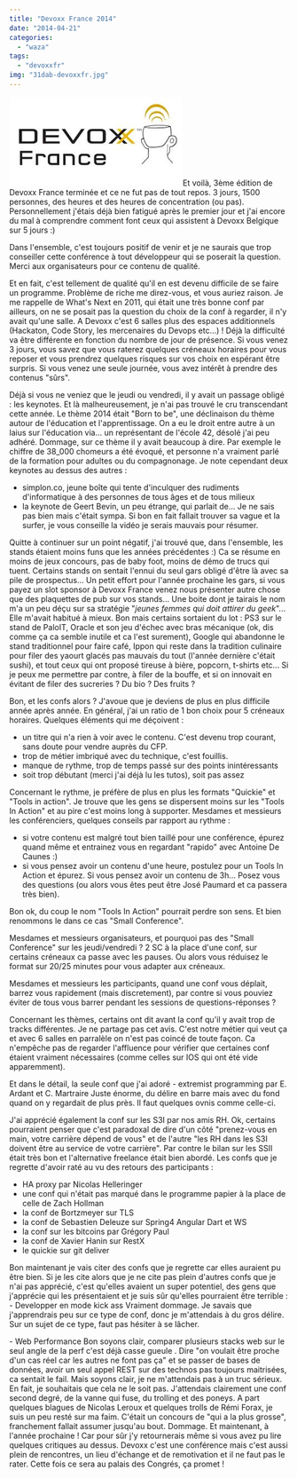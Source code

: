 ```yaml
---
title: "Devoxx France 2014"
date: "2014-04-21"
categories: 
  - "waza"
tags: 
  - "devoxxfr"
img: "31dab-devoxxfr.jpg"
---
```


[![devoxxfr](/images/31dab-devoxxfr.jpg)](http://eventuallycoding.com/wp-content/uploads/2014/04/31dab-devoxxfr.jpg)Et voilà, 3ème édition de Devoxx France terminée et ce ne fut pas de tout repos. 3 jours, 1500 personnes, des heures et des heures de concentration (ou pas). Personnellement j'étais déjà bien fatigué après le premier jour et j'ai encore du mal à comprendre comment font ceux qui assistent à Devoxx Belgique sur 5 jours :)

Dans l'ensemble, c'est toujours positif de venir et je ne saurais que trop conseiller cette conférence à tout développeur qui se poserait la question. Merci aux organisateurs pour ce contenu de qualité.

Et en fait, c'est tellement de qualité qu'il en est devenu difficile de se faire un programme. Problème de riche me direz-vous, et vous auriez raison. Je me rappelle de What's Next en 2011, qui était une très bonne conf par ailleurs, on ne se posait pas la question du choix de la conf à regarder, il n'y avait qu'une salle. A Devoxx c'est 6 salles plus des espaces additionnels (Hackaton, Code Story, les mercenaires du Devops etc...) ! Déjà la difficulté va être différente en fonction du nombre de jour de présence. Si vous venez 3 jours, vous savez que vous raterez quelques créneaux horaires pour vous reposer et vous prendrez quelques risques sur vos choix en espérant être surpris. Si vous venez une seule journée, vous avez intérêt à prendre des contenus "sûrs".

Déjà si vous ne veniez que le jeudi ou vendredi, il y avait un passage obligé : les keynotes. Et là malheureusement, je n'ai pas trouvé le cru transcendant cette année. Le thème 2014 était "Born to be", une déclinaison du thème autour de l'éducation et l'apprentissage. On a eu le droit entre autre à un laius sur l'éducation via... un représentant de l'école 42, désolé j'ai peu adhéré. Dommage, sur ce thème il y avait beaucoup à dire. Par exemple le chiffre de 38\_000 chomeurs a été évoqué, et personne n'a vraiment parlé de la formation pour adultes ou du compagnonage. Je note cependant deux keynotes au dessus des autres :

- simplon.co, jeune boîte qui tente d'inculquer des rudiments d'informatique à des personnes de tous âges et de tous milieux
- la keynote de Geert Bevin, un peu étrange, qui parlait de... Je ne sais pas bien mais c'était sympa. Si bon en fait fallait trouver sa vague et la surfer, je vous conseille la vidéo je serais mauvais pour résumer.

Quitte à continuer sur un point négatif, j'ai trouvé que, dans l'ensemble, les stands étaient moins funs que les années précédentes :) Ca se résume en moins de jeux concours, pas de baby foot, moins de démo de trucs qui tuent. Certains stands on sentait l'ennui du seul gars obligé d'être là avec sa pile de prospectus... Un petit effort pour l'année prochaine les gars, si vous payez un slot sponsor à Devoxx France venez nous présenter autre chose que des plaquettes de pub sur vos stands... Une boite dont je tairais le nom m'a un peu déçu sur sa stratégie "_jeunes femmes qui doit attirer du geek_"... Elle m'avait habitué à mieux. Bon mais certains sortaient du lot : PS3 sur le stand de PaloIT, Oracle et son jeu d'échec avec bras mécanique (ok, dis comme ça ca semble inutile et ca l'est surement), Google qui abandonne le stand traditionnel pour faire café, Ippon qui reste dans la tradition culinaire pour filer des yaourt glacés pas mauvais du tout (l'année dernière c'était sushi), et tout ceux qui ont proposé tireuse à bière, popcorn, t-shirts etc... Si je peux me permettre par contre, à filer de la bouffe, et si on innovait en évitant de filer des sucreries ? Du bio ? Des fruits ?

Bon, et les confs alors ? J'avoue que je deviens de plus en plus difficile année après année. En général, j'ai un ratio de 1 bon choix pour 5 créneaux horaires. Quelques éléments qui me déçoivent :

- un titre qui n'a rien à voir avec le contenu. C'est devenu trop courant, sans doute pour vendre auprès du CFP.
- trop de métier imbriqué avec du technique, c'est fouillis.
- manque de rythme, trop de temps passé sur des points inintéressants
- soit trop débutant (merci j'ai déjà lu les tutos), soit pas assez

Concernant le rythme, je préfère de plus en plus les formats "Quickie" et "Tools in action". Je trouve que les gens se dispersent moins sur les "Tools In Action" et au pire c'est moins long à supporter. Mesdames et messieurs les conférenciers, quelques conseils par rapport au rythme :

- si votre contenu est malgré tout bien taillé pour une conférence, épurez quand même et entrainez vous en regardant "rapido" avec Antoine De Caunes :)
- si vous pensez avoir un contenu d'une heure, postulez pour un Tools In Action et épurez. Si vous pensez avoir un contenu de 3h... Posez vous des questions (ou alors vous êtes peut être José Paumard et ca passera très bien).

Bon ok, du coup le nom "Tools In Action" pourrait perdre son sens. Et bien renommons le dans ce cas "Small Conference".

Mesdames et messieurs organisateurs, et pourquoi pas des "Small Conference" sur les jeudi/vendredi ? 2 SC à la place d'une conf, sur certains créneaux ca passe avec les pauses. Ou alors vous réduisez le format sur 20/25 minutes pour vous adapter aux créneaux.

Mesdames et messieurs les participants, quand une conf vous déplait, barrez vous rapidement (mais discretement), par contre si vous pouviez éviter de tous vous barrer pendant les sessions de questions-réponses ?

Concernant les thèmes, certains ont dit avant la conf qu'il y avait trop de tracks différentes. Je ne partage pas cet avis. C'est notre métier qui veut ça et avec 6 salles en parralèle on n'est pas coincé de toute façon. Ca n'empêche pas de regarder l'affluence pour vérifier que certaines conf étaient vraiment nécessaires (comme celles sur IOS qui ont été vide apparemment).

Et dans le détail, la seule conf que j'ai adoré - extremist programming par E. Ardant et C. Martraire Juste énorme, du délire en barre mais avec du fond quand on y regardait de plus près. Il faut quelques ovnis comme celle-ci.

J'ai apprécié également la conf sur les S3I par nos amis RH. Ok, certains pourraient penser que c'est paradoxal de dire d'un côté "prenez-vous en main, votre carrière dépend de vous" et de l'autre "les RH dans les S3I doivent être au service de votre carrière". Par contre le bilan sur les SSII était très bon et l'alternative freelance était bien abordé. Les confs que je regrette d'avoir raté au vu des retours des participants :

- HA proxy par Nicolas Helleringer
- une conf qui n'était pas marqué dans le programme papier à la place de celle de Zach Hollman
- la conf de Bortzmeyer sur TLS
- la conf de Sebastien Deleuze sur Spring4 Angular Dart et WS
- la conf sur les bitcoins par Grégory Paul
- la conf de Xavier Hanin sur RestX
- le quickie sur git deliver

Bon maintenant je vais citer des confs que je regrette car elles auraient pu être bien. Si je les cite alors que je ne cite pas plein d'autres confs que je n'ai pas apprécié, c'est qu'elles avaient un super potentiel, des gens que j'apprécie qui les présentaient et je suis sûr qu'elles pourraient être terrible : - Developper en mode kick ass Vraiment dommage. Je savais que j'apprendrais peu sur ce type de conf, donc je m'attendais à du gros délire. Sur un sujet de ce type, faut pas hésiter à se lâcher.

\- Web Performance Bon soyons clair, comparer plusieurs stacks web sur le seul angle de la perf c'est déjà casse gueule . Dire "on voulait être proche d'un cas réel car les autres ne font pas ça" et se passer de bases de données, avoir un seul appel REST sur des technos pas toujours maitrisées, ca sentait le fail. Mais soyons clair, je ne m'attendais pas à un truc sérieux. En fait, je souhaitais que cela ne le soit pas. J'attendais clairement une conf second degré, de la vanne qui fuse, du trolling et des poneys. A part quelques blagues de Nicolas Leroux et quelques trolls de Rémi Forax, je suis un peu resté sur ma faim. C'était un concours de "qui a la plus grosse", franchement fallait assumer jusqu'au bout. Dommage. Et maintenant, à l'année prochaine ! Car pour sûr j'y retournerais même si vous avez pu lire quelques critiques au dessus. Devoxx c'est une conférence mais c'est aussi plein de rencontres, un lieu d'échange et de remotivation et il ne faut pas le rater. Cette fois ce sera au palais des Congrés, ça promet !
